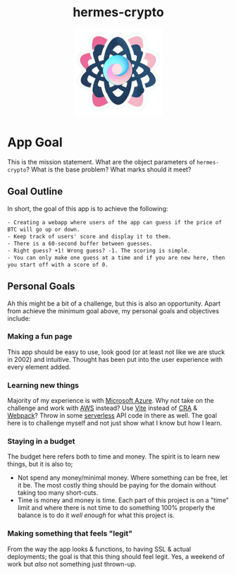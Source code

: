<h1 align="center"> hermes-crypto</h1>
<p align="center"><img alt="hermes-crypto" src="./../src/assets/svg/hermes-crypto-logo.svg" width="200"></p>

# App Goal

This is the mission statement. What are the object parameters of `hermes-crypto`? What is the base problem? What marks should it meet?

## Goal Outline

In short, the goal of this app is to achieve the following:

```
- Creating a webapp where users of the app can guess if the price of BTC will go up or down.
- Keep track of users' score and display it to them.
- There is a 60-second buffer between guesses.
- Right guess? +1! Wrong guess? -1. The scoring is simple.
- You can only make one guess at a time and if you are new here, then you start off with a score of 0.
```

## Personal Goals

Ah this might be a bit of a challenge, but this is also an opportunity. Apart from achieve the minimum goal above, my personal goals and objectives include:

### Making a fun page

This app should be easy to use, look good (or at least not like we are stuck in 2002) and intuitive. Thought has been put into the user experience with every element added.

### Learning new things

Majority of my experience is with [Microsoft Azure](https://azure.microsoft.com/en-us). Why not take on the challenge and work with [AWS](https://aws.amazon.com/free/?gclid=CjwKCAjw2dG1BhB4EiwA998cqPI88jxIWR8kZ0xNAw04eCnmxbf9p86htDlwNYuRfe7VUQkdn2r6iRoCa1YQAvD_BwE&trk=946a9192-9b37-44c7-8b34-dbfa59d5a000&sc_channel=ps&ef_id=CjwKCAjw2dG1BhB4EiwA998cqPI88jxIWR8kZ0xNAw04eCnmxbf9p86htDlwNYuRfe7VUQkdn2r6iRoCa1YQAvD_BwE:G:s&s_kwcid=AL!4422!3!455709741510!e!!g!!aws!10817378570!108173613722&all-free-tier.sort-by=item.additionalFields.SortRank&all-free-tier.sort-order=asc&awsf.Free%20Tier%20Types=*all&awsf.Free%20Tier%20Categories=*all) instead? Use [Vite](https://vitejs.dev/) instead of [CRA](https://create-react-app.dev/) & [Webpack](https://webpack.js.org/)? Throw in some [serverless](https://www.datadoghq.com/knowledge-center/serverless-architecture/) API code in there as well. The goal here is to challenge myself and not just show what I know but how I learn.

### Staying in a budget

The budget here refers both to time and money. The spirit is to learn new things, but it is also to;

-   Not spend any money/minimal money. Where something can be free, let it be. The most costly thing should be paying for the domain without taking too many short-cuts.
-   Time is money and money is time. Each part of this project is on a "time" limit and where there is not time to do something 100% properly the balance is to do it _well enough_ for what this project is.

### Making something that feels "legit"

From the way the app looks & functions, to having SSL & actual deployments; the goal is that this thing should feel legit. Yes, a weekend of work but _also_ not something just thrown-up.
